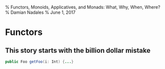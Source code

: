 % Functors, Monoids, Applicatives, and Monads: What, Why, When, Where?
% Damian Nadales
% June 1, 2017

# Functors

## This story starts with the billion dollar mistake

```java
public Foo getFoo(i: Int) {...}
```

